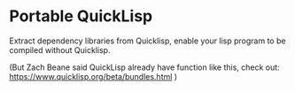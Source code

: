 Portable QuickLisp
==================

Extract dependency libraries from Quicklisp, enable your lisp program to be compiled without Quicklisp.

(But Zach Beane said QuickLisp already have function like this, check out: https://www.quicklisp.org/beta/bundles.html )
